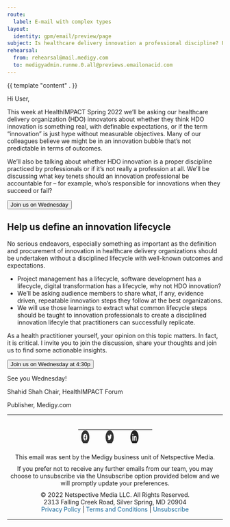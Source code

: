 ```yaml
---
route:
  label: E-mail with complex types
layout:
  identity: gpm/email/preview/page  
subject: Is healthcare delivery innovation a professional discipline? Find out on Wednesday...
rehearsal:
  from: rehearsal@mail.medigy.com
  to: medigyadmin.runme.0.all@previews.emailonacid.com
---
```


<div class="content">
        {{ template "content" . }}
      </div>


Hi User,

This week at HealthIMPACT Spring 2022 we’ll be asking our healthcare delivery organization (HDO) innovators about whether they think HDO innovation is something real, with definable expectations, or if the term “innovation” is just hype without measurable objectives. Many of our colleagues believe we might be in an innovation bubble that’s not predictable in terms of outcomes.

We’ll also be talking about whether HDO innovation is a proper discipline practiced by professionals or if it’s not really a profession at all. We’ll be discussing what key tenets should an innovation professional be accountable for – for example, who’s responsible for innovations when they succeed or fail?

<button url="https://www.medigy.com">Join us on Wednesday</button>

## Help us define an innovation lifecycle

No serious endeavors, especially something as important as the definition and procurement of innovation in healthcare delivery organizations should be undertaken without a disciplined lifecycle with well-known outcomes and expectations. 

* Project management has a lifecycle, software development has a lifecycle, digital transformation has a lifecycle, why not HDO innovation?
* We’ll be asking audience members to share what, if any, evidence driven, repeatable innovation steps they follow at the best organizations. 
* We will use those learnings to extract what common lifecycle steps should be taught to innovation professionals to create a disciplined innovation lifecyle that practitioners can successfully replicate.

As a health practitioner yourself, your opinion on this topic matters. In fact, it is critical. I invite you to join the discussion, share your thoughts and join us to find some actionable insights.

<div class="two-captioned-images" 
     image-url-left="https://via.placeholder.com/200.jpg" image-caption-left="Some important text"
     image-url-right="https://via.placeholder.com/200.jpg" image-caption-right="Some more important text"/>

<button url="https://www.medigy.com">Join us on Wednesday at 4:30p</button>

See you Wednesday!

Shahid Shah Chair, HealthIMPACT Forum

Publisher, Medigy.com


<table align="center" width="550" border="0" cellspacing="0" cellpadding="0" style="width:100%;" class="em_wrapper">
  <tr>
    <td align="center" style="padding:20px 0 10px 0; mso-line-height-rule: at-least;" class="image-wrapper">
      <table align="center" width="173" height="32" border="0" cellspacing="0" cellpadding="0" style="width:173px;height:32px;">
        <tr>
          <td align="center" valign="middle" width="32" height="32">
            <a href="https://www.facebook.com/Medigy-348891592466008@TrackLink" target="_blank"><img src="https://raw.githubusercontent.com/medigy/assets-public/master/medigy-images/facebook-footer.png" style="display:block; mso-line-height-rule: at-least;" width="32" height="32" border="0" alt="Facebook"></a>
          </td>
          <td align="center" valign="middle" width="15">&nbsp;</td>
          <td align="center" valign="middle" width="32" height="32">
            <a href="https://twitter.com/Medigy1@TrackLink" target="_blank"><img src="https://raw.githubusercontent.com/medigy/assets-public/master/medigy-images/twitter-footer.png" style="display:block; mso-line-height-rule: at-least;" width="32" height="32" border="0" alt="Twitter"></a>
          </td>
          <td align="center" valign="middle" width="15">&nbsp;</td>
          <td align="center" valign="middle" width="32" height="32">
            <a href="https://www.linkedin.com/company/medigy/@TrackLink" target="_blank"><img src="https://raw.githubusercontent.com/medigy/assets-public/master/medigy-images/linkedin-footer.png" style="display:block; mso-line-height-rule: at-least;" width="32" height="32" border="0" alt="Linkedin"></a>
          </td>
          <td align="center" valign="middle" width="15">&nbsp;</td>
        </tr>
      </table>
    </td>
  </tr>
  <tr>
    <td align="center" style="padding:0px 0 15px 0; mso-line-height-rule:exactly;">
      <div style="display:block; padding-bottom:10px">This email was sent by the Medigy business unit of Netspective Media.</div>
      <div style="display:block; padding-bottom:10px">If you prefer not to receive any further emails from our team, you may choose to unsubscribe via the Unsubscribe option provided below and we will promptly update your preferences.</div>
      © 2022 Netspective Media LLC. All Rights Reserved. <br />
      2313 Falling Creek Road, Silver Spring, MD 20904 <br />
      <a style="color:#16679A; text-decoration:none" href="https://www.medigy.com/privacy-policy/@TrackLink" target="_blank">Privacy Policy</a> | <a style="color:#16679A; text-decoration:none" href="https://www.medigy.com/terms-of-services/@TrackLink" target="_blank">Terms and Conditions</a> | <a style="color:#16679A; text-decoration:none" href="{{ TrackLink (UnsubscribeURL .) }}" target="_blank">Unsubscribe</a>
    </td>
  </tr>
</table>

